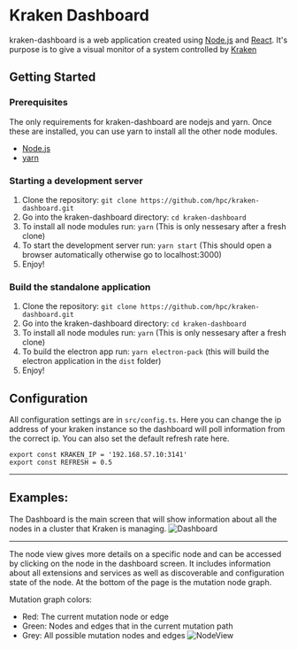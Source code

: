 # Kraken Dashboard
kraken-dashboard is a web application created using [Node.js](https://nodejs.org) and [React](https://reactjs.org/). It's purpose is to give a visual monitor of a system controlled by [Kraken](https://github.com/hpc/kraken)

## Getting Started
### Prerequisites
The only requirements for kraken-dashboard are nodejs and yarn. Once these are installed, you can use yarn to install all the other node modules.
* [Node.js](https://nodejs.org)
* [yarn](https://yarnpkg.com/lang/en/docs/install)

### Starting a development server
1. Clone the repository: `git clone https://github.com/hpc/kraken-dashboard.git`
2. Go into the kraken-dashboard directory: `cd kraken-dashboard`
3. To install all node modules run: `yarn` (This is only nessesary after a fresh clone)
4. To start the development server run: `yarn start` (This should open a browser automatically otherwise go to localhost:3000)
5. Enjoy!

### Build the standalone application
1. Clone the repository: `git clone https://github.com/hpc/kraken-dashboard.git`
2. Go into the kraken-dashboard directory: `cd kraken-dashboard`
3. To install all node modules run: `yarn` (This is only nessesary after a fresh clone)
4. To build the electron app run: `yarn electron-pack` (this will build the electron application in the `dist` folder)
5. Enjoy!

## Configuration
All configuration settings are in `src/config.ts`. Here you can change the ip address of your kraken instance so the dashboard will poll information from the correct ip. You can also set the default refresh rate here.
```
export const KRAKEN_IP = '192.168.57.10:3141'
export const REFRESH = 0.5
```

---
## Examples:
The Dashboard is the main screen that will show information about all the nodes in a cluster that Kraken is managing.
![Dashboard](https://i.imgur.com/WxCjWM4.png)

---
The node view gives more details on a specific node and can be accessed by clicking on the node in the dashboard screen. It includes information about all extensions and services as well as discoverable and configuration state of the node. At the bottom of the page is the mutation node graph.

Mutation graph colors:
* Red: The current mutation node or edge
* Green: Nodes and edges that in the current mutation path
* Grey: All possible mutation nodes and edges
![NodeView](https://i.imgur.com/DjdTQhL.png)